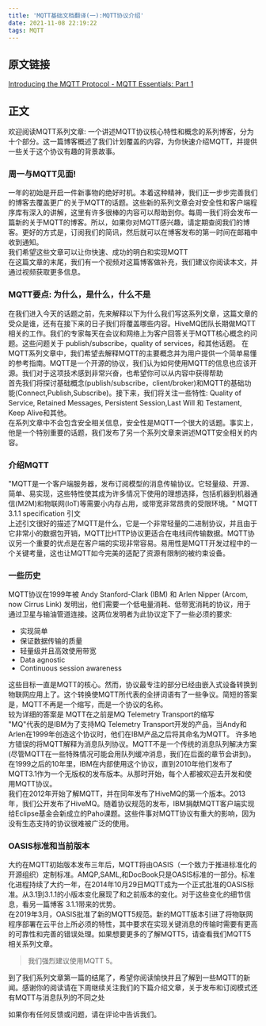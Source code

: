 ```yaml
---
title: 'MQTT基础文档翻译(一):MQTT协议介绍'
date: 2021-11-08 22:19:22
tags: MQTT
---
```


## 原文链接
[Introducing the MQTT Protocol - MQTT Essentials: Part 1](https://www.hivemq.com/blog/mqtt-essentials-part-1-introducing-mqtt/)
<!--more-->
## 正文
欢迎阅读MQTT系列文章: 一个讲述MQTT协议核心特性和概念的系列博客，分为十个部分。这一篇博客概述了我们计划覆盖的内容，为你快速介绍MQTT，并提供一些关于这个协议有趣的背景故事。

### 周一与MQTT见面!
一年的初始是开启一件新事物的绝好时机。本着这种精神，我们正一步步完善我们的博客去覆盖更广的关于MQTT的话题。这些新的系列文章会对安全性和客户端程序库有深入的讲解，这里有许多很棒的内容可以帮助到你。每周一我们将会发布一篇新的关于MQTT的博客。所以，如果你对MQTT感兴趣，请定期查阅我们的博客。更好的方式是，订阅我们的简讯，然后就可以在博客发布的第一时间在邮箱中收到通知。<br/>
我们希望这些文章可以让你快速、成功的明白和实现MQTT <br/>
在这篇文章的末尾，我们有一个视频对这篇博客做补充，我们建议你阅读本文，并通过视频获取更多信息。

### MQTT要点: 为什么，是什么，什么不是
在我们进入今天的话题之前，先来解释以下为什么我们写这系列文章，这篇文章的受众是谁，还有在接下来的日子我们将覆盖哪些内容。HiveMQ团队长期做MQTT相关的工作。我们的专家每天在会议和网络上为客户回答关于MQTT核心概念的问题。这些问题关于 publish/subscribe，quality of services，和其他话题。 在MQTT系列文章中，我们希望去解释MQTT的主要概念并为用户提供一个简单易懂的参考指南。MQTT是一个开源的协议，我们认为如何使用MQTT的信息也应该开源。我们对于这项技术感到非常兴奋，也希望你可以从内容中获得帮助 <br />
首先我们将探讨基础概念(publish/subscribe，client/broker)和MQTT的基础功能(Connect,Publish,Subscribe)。接下来，我们将关注一些特性: Quality of Service, Retained Messages, Persistent Session,Last Will 和 Testament, Keep Alive和其他。 <br />
在系列文章中不会包含安全相关信息，安全性是MQTT一个很大的话题。事实上，他是一个特别重要的话题，我们发布了另一个系列文章来讲述MQTT安全相关的内容。

### 介绍MQTT
"MQTT是一个客户端服务器，发布订阅模型的消息传输协议。它轻量级、开源、简单、易实现，这些特性使其成为许多情况下使用的理想选择，包括机器到机器通信(M2M)和物联网(IoT)等需要小内存占用，或带宽非常昂贵的受限环境。" MQTT 3.1.1 specification 引文<br />
上述引文很好的描述了MQTT是什么，它是一个非常轻量的二进制协议，并且由于它非常小的数据包开销，MQTT比HTTP协议更适合在电线间传输数据。MQTT协议另一个重要的优点是在客户端的实现非常容易。易用性是MQTT开发过程中的一个关键考量，这也让MQTT如今完美的适配了资源有限制的被约束设备。

### 一些历史
MQTT协议在1999年被 Andy Stanford-Clark (IBM) 和 Arlen Nipper (Arcom, now Cirrus Link) 发明出，他们需要一个低电量消耗、低带宽消耗的协议，用于通过卫星与输油管道连接。这两位发明者为此协议定下了一些必须的要求:

- 实现简单
- 保证数据传输的质量
- 轻量级并且高效使用带宽
- Data agnostic
- Continuous session awareness

这些目标一直是MQTT的核心。然而，协议最专注的部分已经由嵌入式设备转换到物联网应用上了。这个转换使MQTT所代表的全拼词语有了一些争议。简短的答案是，MQTT不再是一个缩写，而是一个协议的名称。<br />
较为详细的答案是 MQTT在之前是MQ Telemetry Transport的缩写 <br />
"MQ"代表的是IBM为了支持MQ Telemetry Transport开发的产品，当Andy和Arlen在1999年创造这个协议时，他们在IBM产品之后将其命名为MQTT。 许多地方错误的将MQTT解释为消息队列协议。MQTT不是一个传统的消息队列解决方案(尽管MQTT在一些特殊情况可能会用队列缓冲消息，我们在后面的章节会讲到)。在1999之后的10年里，IBM在内部使用这个协议，直到2010年他们发布了MQTT3.1作为一个无版权的发布版本。从那时开始，每个人都被欢迎去开发和使用MQTT协议。<br />
我们在2012年开始了解MQTT，并在同年发布了HiveMQ的第一个版本。2013年，我们公开发布了HiveMQ。随着协议规范的发布，IBM捐献MQTT客户端实现给Eclipse基金会新成立的Paho课题。这些件事对MQTT协议有重大的影响，因为没有生态支持的协议很难被广泛的使用。
### OASIS标准和当前版本
大约在MQTT初始版本发布三年后，MQTT将由OASIS（一个致力于推进标准化的开源组织）定制标准。AMQP,SAML,和DocBook只是OASIS标准的一部分。标准化进程持续了大约一年，在2014年10月29日MQTT成为一个正式批准的OASIS标准。从3.1到3.1.1的小版本变化展现了和之前版本的变化。对于这些变化的细节信息，看另一篇博客 3.1.1带来的优势。 <br />
在2019年3月，OASIS批准了新的MQTT5规范。新的MQTT版本引进了将物联网程序部署在云平台上所必须的特性，其中要求在实现关键消息的传输时需要有更高的可靠性和完善的错误处理。如果想要更多的了解MQTT5，请查看我们MQTT5相关系列文章。

> 我们强烈建议使用MQTT 5。

到了我们系列文章第一篇的结尾了，希望你阅读愉快并且了解到一些MQTT的新闻。感谢你的阅读请在下周继续关注我们的下篇介绍文章，关于发布和订阅模式还有MQTT与消息队列的不同之处 <br />

如果你有任何反馈或问题，请在评论中告诉我们。
